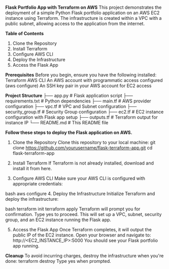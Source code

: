 **Flask Portfolio App with Terraform on AWS**
This project demonstrates the deployment of a simple Python Flask portfolio application on an AWS EC2 instance using Terraform. The infrastructure is created within a VPC with a public subnet, allowing access to the application from the internet.

**Table of Contents**
1. Clone the Repository
2. Install Terraform
3. Configure AWS CLI
4. Deploy the Infrastructure
5. Access the Flask App

**Prerequisites**
Before you begin, ensure you have the following installed:
Terraform
AWS CLI
An AWS account with programmatic access configured (aws configure)
An SSH key pair in your AWS account for EC2 access

**Project Structure**
├── app.py                  # Flask application script
├── requirements.txt        # Python dependencies
├── main.tf                 # AWS provider configuration
├── vpc.tf                  # VPC and Subnet configuration
├── security_group.tf       # Security Group configuration
├── ec2.tf                  # EC2 instance configuration with Flask app setup
├── outputs.tf              # Terraform output for instance IP
└── README.md               # This README file

**Follow these steps to deploy the Flask application on AWS.**
1. Clone the Repository
Clone this repository to your local machine:
git clone https://github.com/yourusername/flask-terraform-app.git
cd flask-terraform-app

2. Install Terraform
If Terraform is not already installed, download and install it from here.

3. Configure AWS CLI
Make sure your AWS CLI is configured with appropriate credentials:

bash
aws configure
4. Deploy the Infrastructure
Initialize Terraform and deploy the infrastructure:

bash
terraform init
terraform apply
Terraform will prompt you for confirmation. Type yes to proceed. This will set up a VPC, subnet, security group, and an EC2 instance running the Flask app.

5. Access the Flask App
Once Terraform completes, it will output the public IP of the EC2 instance. Open your browser and navigate to:
http://<EC2_INSTANCE_IP>:5000
You should see your Flask portfolio app running.

**Cleanup**
To avoid incurring charges, destroy the infrastructure when you're done:
terraform destroy
Type yes when prompted.
